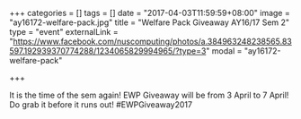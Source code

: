 +++
categories = []
tags = []
date = "2017-04-03T11:59:59+08:00"
image = "ay16172-welfare-pack.jpg"
title = "Welfare Pack Giveaway AY16/17 Sem 2"
type = "event"
externalLink = "https://www.facebook.com/nuscomputing/photos/a.384963248238565.83597.192939370774288/1234065829994965/?type=3"
modal = "ay16172-welfare-pack"

+++

It is the time of the sem again! EWP Giveaway will be from 3 April to 7 April! Do grab it before it runs out! #EWPGiveaway2017
